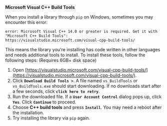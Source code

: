 **Microsoft Visual C++ Build Tools**

When you install a library through `pip` on Windows, sometimes you may encounter this error:

```
error: Microsoft Visual C++ 14.0 or greater is required. Get it with "Microsoft C++ Build Tools": https://visualstudio.microsoft.com/visual-cpp-build-tools/
```

This means the library you're installing has code written in other languages and needs additional tools to install. To install these tools, follow the following steps: (Requires 6GB+ disk space)

1. Open [https://visualstudio.microsoft.com/visual-cpp-build-tools/](https://visualstudio.microsoft.com/visual-cpp-build-tools/).
2. Click **`Download Build Tools >`**. A file named `vs_BuildTools` or `vs_BuildTools.exe` should start downloading. If no downloads start after a few seconds, click **`click here to retry`**.
3. Run the downloaded file. If a **`User Account Control`** dialog pops up, click **`Yes`**. Click **`Continue`** to proceed.
4. Choose **C++ build tools** and press **`Install`**. You may need a reboot after the installation.
5. Try installing the library via `pip` again.
